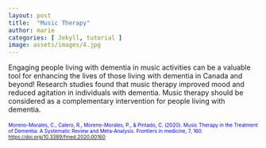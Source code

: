 ```yaml
---
layout: post
title:  "Music Therapy"
author: marie
categories: [ Jekyll, tutorial ]
image: assets/images/4.jpg
---
```

Engaging people living with dementia in music activities can be a valuable tool for enhancing the lives of those living with dementia in Canada and beyond!  Research studies found that music therapy improved mood and reduced agitation in individuals with dementia. Music therapy should be considered as a complementary intervention for people living with dementia.
<br/><br/>
<span style="color:blue" ><font size="1">Moreno-Morales, C., Calero, R., Moreno-Morales, P., & Pintado, C. (2020). Music Therapy in the Treatment of Dementia: A Systematic Review and Meta-Analysis. Frontiers in medicine, 7, 160. https://doi.org/10.3389/fmed.2020.00160 </font></span>
